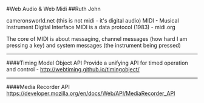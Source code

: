#Web Audio & Web Midi
##Ruth John

cameronsworld.net (this is not midi - it's digital audio)
MIDI - Musical Instrument Digital Interface
MIDI is a data protocol (1983) - midi.org

The core of MIDI is about messaging, channel messages (how hard I am pressing a key) and system messages (the instrument being pressed)

---

####Timing Model Object API
Provide a unifying API for timed operation and control - http://webtiming.github.io/timingobject/

---

####Media Recorder API
https://developer.mozilla.org/en/docs/Web/API/MediaRecorder_API
